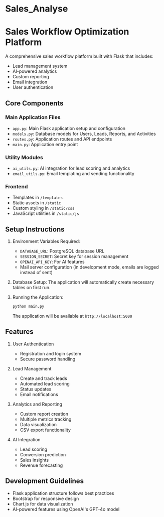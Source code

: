 # Sales_Analyse
# Sales Workflow Optimization Platform

A comprehensive sales workflow platform built with Flask that includes:
- Lead management system
- AI-powered analytics
- Custom reporting
- Email integration
- User authentication

## Core Components

### Main Application Files
- `app.py`: Main Flask application setup and configuration
- `models.py`: Database models for Users, Leads, Reports, and Activities
- `routes.py`: Application routes and API endpoints
- `main.py`: Application entry point

### Utility Modules
- `ai_utils.py`: AI integration for lead scoring and analytics
- `email_utils.py`: Email templating and sending functionality

### Frontend
- Templates in `/templates`
- Static assets in `/static`
- Custom styling in `/static/css`
- JavaScript utilities in `/static/js`

## Setup Instructions

1. Environment Variables Required:
   - `DATABASE_URL`: PostgreSQL database URL
   - `SESSION_SECRET`: Secret key for session management
   - `OPENAI_API_KEY`: For AI features
   - Mail server configuration (in development mode, emails are logged instead of sent)

2. Database Setup:
   The application will automatically create necessary tables on first run.

3. Running the Application:
   ```bash
   python main.py
   ```
   The application will be available at `http://localhost:5000`

## Features

1. User Authentication
   - Registration and login system
   - Secure password handling

2. Lead Management
   - Create and track leads
   - Automated lead scoring
   - Status updates
   - Email notifications

3. Analytics and Reporting
   - Custom report creation
   - Multiple metrics tracking
   - Data visualization
   - CSV export functionality

4. AI Integration
   - Lead scoring
   - Conversion prediction
   - Sales insights
   - Revenue forecasting

## Development Guidelines

- Flask application structure follows best practices
- Bootstrap for responsive design
- Chart.js for data visualization
- AI-powered features using OpenAI's GPT-4o model
